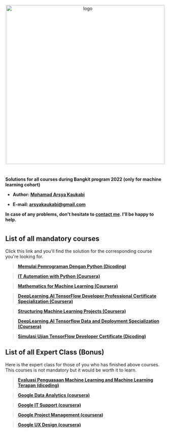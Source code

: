 <p align="center">
  <img width="500" alt="logo" src="https://www.dicoding.com/img/bangkit/logo.svg"/>
</p>

#

**Solutions for all courses during Bangkit program 2022 (only for machine learning cohort)** 

- **Author: [Mohamad Arsya Kaukabi][1]**

- **E-mail: arsyakaukabi@gmail.com**

**In case of any problems, don't hesitate to [contact me][1]. I'll be happy to help.**

[1]:https://www.instagram.com/arsyakaukabi/
[2]:https://grow.google/intl/id_id/bangkit/

#
## List of all mandatory courses ##

Click this link and you'll find the solution for the corresponding course you're looking for.

> [**Memulai Pemrograman Dengan Python (Dicoding)**][3]

> [**IT Automation with Python (Coursera)**][4]

> [**Mathematics for Machine Learning (Coursera)**][5]

> [**DeepLearning.AI TensorFlow Developer Professional Certificate Specialization (Coursera)**][6]

> [**Structuring Machine Learning Projects (Coursera)**][7]

> [**DeepLearning.AI Tensorflow Data and Deployment Specialization (Coursera)**][8]

> [**Simulasi Ujian TensorFlow Developer Certificate (Dicoding)**][9]

[3]:Mandatory%20Courses/Memulai%20Pemrograman%20Dengan%20Python
[4]:Mandatory%20Courses/IT%20Automation%20with%20Python
[5]:Mandatory%20Courses/Mathematics%20for%20Machine%20Learning
[6]:Mandatory%20Courses/DeepLearning.AI%20TensorFlow%20Developer%20Professional%20Certificate%20Specialization
[7]:Mandatory%20Courses/Structuring%20Machine%20Learning%20Projects
[8]:Mandatory%20Courses/DeepLearning.AI%20Tensorflow%20Data%20and%20Deployment%20Specialization
[9]:Mandatory%20Courses/Simulasi%20Ujian%20TensorFlow%20Developer%20Certificate/


## List of all Expert Class (Bonus) ##

Here is the expert class for those of you who has finished above courses. This courses is not mandatory but it would be worth it to learn.

> [**Evaluasi Penguasaan Machine Learning and Machine Learning Terapan (dicoding)**][10]

> [**Google Data Analytics (coursera)**][11]

> [**Google IT Support (coursera)**][12]

> [**Google Project Management (coursera)**][13]

> [**Google UX Design (coursera)**][14]

[10]:Expert%20Class/Evaluasi%20Penguasaan%20Machine%20Learning%20and%20Machine%20Learning%20Terapan
[11]:Expert%20Class/Google%20Data%20Analytics
[12]:Expert%20Class/Google%20IT%20Support
[13]:Expert%20Class/Google%20Project%20Management
[14]:Expert%20Class/Google%20UX%20Design





